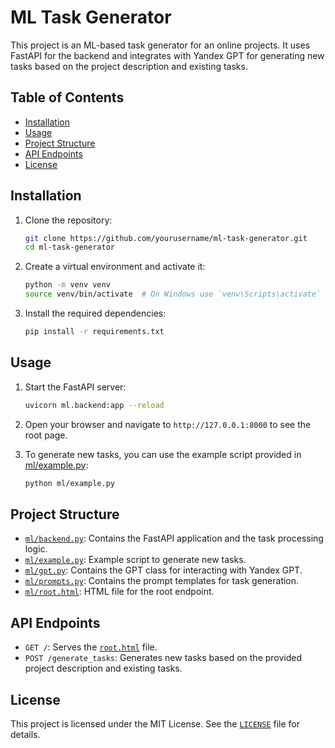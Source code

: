 # ML Task Generator

This project is an ML-based task generator for an online projects. It uses FastAPI for the backend and integrates with Yandex GPT for generating new tasks based on the project description and existing tasks.

## Table of Contents

- [Installation](#installation)
- [Usage](#usage)
- [Project Structure](#project-structure)
- [API Endpoints](#api-endpoints)
- [License](#license)

## Installation

1. Clone the repository:
    ```sh
    git clone https://github.com/yourusername/ml-task-generator.git
    cd ml-task-generator
    ```

2. Create a virtual environment and activate it:
    ```sh
    python -m venv venv
    source venv/bin/activate  # On Windows use `venv\Scripts\activate`
    ```

3. Install the required dependencies:
    ```sh
    pip install -r requirements.txt
    ```

## Usage

1. Start the FastAPI server:
    ```sh
    uvicorn ml.backend:app --reload
    ```

2. Open your browser and navigate to `http://127.0.0.1:8000` to see the root page.

3. To generate new tasks, you can use the example script provided in [ml/example.py](ml/example.py):
    ```sh
    python ml/example.py
    ```

## Project Structure


- [`ml/backend.py`](command:_github.copilot.openRelativePath?%5B%7B%22scheme%22%3A%22file%22%2C%22authority%22%3A%22%22%2C%22path%22%3A%22%2Fc%3A%2FUsers%2FSehap%2FDocuments%2Fhackathons%2Finno_hack%2Fml%2Fbackend.py%22%2C%22query%22%3A%22%22%2C%22fragment%22%3A%22%22%7D%2C%2220aa21f0-0c99-41e2-9913-29031c7bc3af%22%5D "c:\Users\Sehap\Documents\hackathons\inno_hack\ml\backend.py"): Contains the FastAPI application and the task processing logic.
- [`ml/example.py`](command:_github.copilot.openRelativePath?%5B%7B%22scheme%22%3A%22file%22%2C%22authority%22%3A%22%22%2C%22path%22%3A%22%2Fc%3A%2FUsers%2FSehap%2FDocuments%2Fhackathons%2Finno_hack%2Fml%2Fexample.py%22%2C%22query%22%3A%22%22%2C%22fragment%22%3A%22%22%7D%2C%2220aa21f0-0c99-41e2-9913-29031c7bc3af%22%5D "c:\Users\Sehap\Documents\hackathons\inno_hack\ml\example.py"): Example script to generate new tasks.
- [`ml/gpt.py`](command:_github.copilot.openRelativePath?%5B%7B%22scheme%22%3A%22file%22%2C%22authority%22%3A%22%22%2C%22path%22%3A%22%2Fc%3A%2FUsers%2FSehap%2FDocuments%2Fhackathons%2Finno_hack%2Fml%2Fgpt.py%22%2C%22query%22%3A%22%22%2C%22fragment%22%3A%22%22%7D%2C%2220aa21f0-0c99-41e2-9913-29031c7bc3af%22%5D "c:\Users\Sehap\Documents\hackathons\inno_hack\ml\gpt.py"): Contains the GPT class for interacting with Yandex GPT.
- [`ml/prompts.py`](command:_github.copilot.openRelativePath?%5B%7B%22scheme%22%3A%22file%22%2C%22authority%22%3A%22%22%2C%22path%22%3A%22%2Fc%3A%2FUsers%2FSehap%2FDocuments%2Fhackathons%2Finno_hack%2Fml%2Fprompts.py%22%2C%22query%22%3A%22%22%2C%22fragment%22%3A%22%22%7D%2C%2220aa21f0-0c99-41e2-9913-29031c7bc3af%22%5D "c:\Users\Sehap\Documents\hackathons\inno_hack\ml\prompts.py"): Contains the prompt templates for task generation.
- [`ml/root.html`](command:_github.copilot.openRelativePath?%5B%7B%22scheme%22%3A%22file%22%2C%22authority%22%3A%22%22%2C%22path%22%3A%22%2Fc%3A%2FUsers%2FSehap%2FDocuments%2Fhackathons%2Finno_hack%2Fml%2Froot.html%22%2C%22query%22%3A%22%22%2C%22fragment%22%3A%22%22%7D%2C%2220aa21f0-0c99-41e2-9913-29031c7bc3af%22%5D "c:\Users\Sehap\Documents\hackathons\inno_hack\ml\root.html"): HTML file for the root endpoint.

## API Endpoints

- `GET /`: Serves the [`root.html`](command:_github.copilot.openRelativePath?%5B%7B%22scheme%22%3A%22file%22%2C%22authority%22%3A%22%22%2C%22path%22%3A%22%2Fc%3A%2FUsers%2FSehap%2FDocuments%2Fhackathons%2Finno_hack%2Fml%2Froot.html%22%2C%22query%22%3A%22%22%2C%22fragment%22%3A%22%22%7D%2C%2220aa21f0-0c99-41e2-9913-29031c7bc3af%22%5D "c:\Users\Sehap\Documents\hackathons\inno_hack\ml\root.html") file.
- `POST /generate_tasks`: Generates new tasks based on the provided project description and existing tasks.

## License

This project is licensed under the MIT License. See the [`LICENSE`](command:_github.copilot.openRelativePath?%5B%7B%22scheme%22%3A%22file%22%2C%22authority%22%3A%22%22%2C%22path%22%3A%22%2Fc%3A%2FUsers%2FSehap%2FDocuments%2Fhackathons%2Finno_hack%2FLICENSE%22%2C%22query%22%3A%22%22%2C%22fragment%22%3A%22%22%7D%2C%2220aa21f0-0c99-41e2-9913-29031c7bc3af%22%5D "c:\Users\Sehap\Documents\hackathons\inno_hack\LICENSE") file for details.
